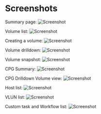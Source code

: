 # Screenshots
Summary page:
![Screenshot](https://matt.fragilegeek.com/ucsd/3PAR-Plugin-summary.png)

Volume list:
![Screenshot](https://matt.fragilegeek.com/ucsd/3PAR-Plugin-Volumes.png)

Creating a volume:
![Screenshot](https://matt.fragilegeek.com/ucsd/3PAR-Plugin-Create-Volume.png)

Volume drilldown:
![Screenshot](https://matt.fragilegeek.com/ucsd/3PAR-Plugin-Volume-Drilldown.png)

Volume snapshot:
![Screenshot](https://matt.fragilegeek.com/ucsd/3PAR-Plugin-Volume-Snapshots.png)

CPG Summary:
![Screenshot](https://matt.fragilegeek.com/ucsd/3PAR-Plugin-CPG-Summary.png)

CPG Drilldown Volume view:
![Screenshot](https://matt.fragilegeek.com/ucsd/3PAR-Plugin-Cpg-Volumes.png)

Host list:
![Screenshot](https://matt.fragilegeek.com/ucsd/3PAR-Plugin-Hosts.png)

VLUN list:
![Screenshot](https://matt.fragilegeek.com/ucsd/3PAR-Plugin-VLUNs.png)

Custom task and Workflow list:
![Screenshot](https://matt.fragilegeek.com/ucsd/3PAR-Plugin-Workflow.png)


